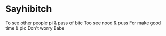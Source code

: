 # Sayhibitch
To see other people pi &amp; puss of bitc
 Too see nood & puss 
For make good time & pic 
Don't worry Babe
